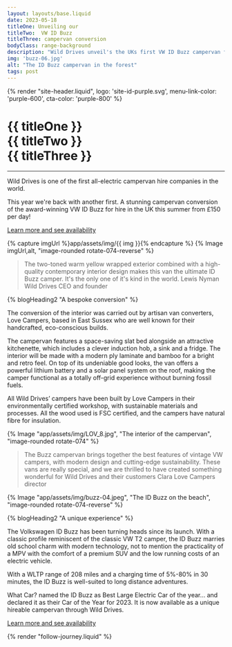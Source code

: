 ```yaml
---
layout: layouts/base.liquid
date: 2023-05-18
titleOne: Unveiling our 
titleTwo:  VW ID Buzz
titleThree: campervan conversion
bodyClass: range-background
description: "Wild Drives unveil's the UKs first VW ID Buzz campervan for hire"
img: 'buzz-06.jpg'
alt: "The ID Buzz campervan in the forest"
tags: post
---
```

{% render "site-header.liquid", logo: 'site-id-purple.svg', menu-link-color: 'purple-600', cta-color: 'purple-800' %}
<main class="wrapper">
<h1 class="color-purple-900">{{ titleOne }} <br>
    <span class="color-purple-700">{{ titleTwo }}</span> <br>
    {{ titleThree }}
</h1>
<hr class="hr hr--green-500 hr--right hr--margin-small">

<div class="grid-container align-items-top margin-spacing-b">
<div class="grid-container__item-span-4">
    
Wild Drives is one of the first all-electric campervan hire companies in the world. 

This year we're back with another first. A stunning campervan conversion of the award-winning VW ID Buzz for hire in the UK this summer from £150 per day!

<a href="/electric-campervans/buzz/" target="_blank" class="cta cta--no-margin cta--orange">Learn more and see availability</a>
</div>
<div class="grid-container__item-span-4 margin-top-neg-5-desktop-only">
{% capture imgUrl %}app/assets/img/{{ img }}{% endcapture %}
{% Image imgUrl,alt, "image-rounded rotate-074-reverse" %}
</div>

</div>

 <blockquote class="margin-vw-top-6">
        The two-toned warm yellow wrapped exterior combined with a high-quality contemporary interior design makes this van the ultimate ID Buzz camper. It's the only one of it's kind in the world. 
        <span class="color-purple-500">Lewis Nyman</span>
        <span class="color-green-500 font-bitter">Wild Drives CEO and founder</span>
    </blockquote>

<div class="grid-container align-items-top margin-spacing-a">
<div class="grid-container__item-span-4">
{% blogHeading2 "A bespoke conversion" %}

The conversion of the interior was carried out by artisan van converters, Love Campers, based in East Sussex who are well known for their handcrafted, eco-conscious builds. 

The campervan features a space-saving slat bed alongside an attractive kitchenette, which includes a clever induction hob, a sink and a fridge. The interior will be made with a modern ply laminate and bamboo for a bright and retro feel. On top of its undeniable good looks, the van offers a powerful lithium battery and a solar panel system on the roof, making the camper functional as a totally off-grid experience without burning fossil fuels. 

All Wild Drives’ campers have been built by Love Campers in their environmentally certified workshop, with sustainable materials and processes. All the wood used is FSC certified, and the campers have natural fibre for insulation.

</div>
<div class="grid-container__item-span-4">
{% Image "app/assets/img/LOV_8.jpg", "The interior of the campervan", "image-rounded rotate-074" %}
</div>
</div>

 <blockquote class="margin-vw-top-3">
        The Buzz campervan brings together the best features of vintage VW campers, with modern design and cutting-edge sustainability.  These vans are really special, and we are thrilled to have created something wonderful for Wild Drives and their customers
        <span class="color-purple-500">Clara</span>
        <span class="color-green-500 font-bitter">Love Campers director</span>
    </blockquote>


<div class="grid-container align-items-top margin-spacing-a">
<div class="grid-container__item-span-4">
{% Image "app/assets/img/buzz-04.jpeg", "The ID Buzz on the beach", "image-rounded rotate-074-reverse" %}
</div>
<div class="grid-container__item-span-4">
    
{% blogHeading2 "A unique experience" %}

The Volkswagen ID Buzz has been turning heads since its launch. With a classic profile reminiscent of the classic VW T2 camper, the ID Buzz marries old school charm with modern technology, not to mention the practicality of a MPV with the comfort of a premium SUV and the low running costs of an electric vehicle. 

With a WLTP range of 208 miles and a charging time of 5%-80% in 30 minutes, the ID Buzz is well-suited to long distance adventures.

What Car? named the ID Buzz as Best Large Electric Car of the year… and declared it as their Car of the Year for 2023. It is now available as a unique hireable campervan through Wild Drives.  

<a href="/our-vans/buzz/" target="_blank" class="cta cta--no-margin cta--orange">Learn more and see availability</a>

</div>

</div>

{% render "follow-journey.liquid" %}
</main>
    

